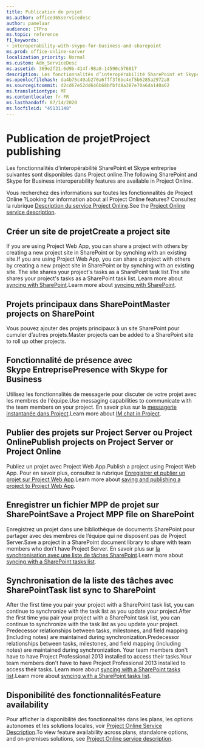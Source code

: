 ```yaml
---
title: Publication de projet
ms.author: office365servicedesc
author: pamelaar
audience: ITPro
ms.topic: reference
f1_keywords:
- interoperability-with-skype-for-business-and-sharepoint
ms.prod: office-online-server
localization_priority: Normal
ms.custom: Adm_ServiceDesc
ms.assetid: 369e2f21-6d9b-414f-98a8-14590c576817
description: Les fonctionnalités d’interopérabilité SharePoint et Skype entreprise suivantes sont disponibles dans Project online.
ms.openlocfilehash: da4b75c49ab270a6fff3f6bc4ef5b6285a2972a8
ms.sourcegitcommit: d2cd67e52dd646b68bfbfd8a387e70a6da140a62
ms.translationtype: MT
ms.contentlocale: fr-FR
ms.lasthandoff: 07/14/2020
ms.locfileid: "45131148"
---
```

# <a name="project-publishing"></a><span data-ttu-id="4fda9-103">Publication de projet</span><span class="sxs-lookup"><span data-stu-id="4fda9-103">Project publishing</span></span>

<span data-ttu-id="4fda9-104">Les fonctionnalités d’interopérabilité SharePoint et Skype entreprise suivantes sont disponibles dans Project online.</span><span class="sxs-lookup"><span data-stu-id="4fda9-104">The following SharePoint and Skype for Business interoperability features are available in Project Online.</span></span>
  
<span data-ttu-id="4fda9-105">Vous recherchez des informations sur toutes les fonctionnalités de Project Online ?</span><span class="sxs-lookup"><span data-stu-id="4fda9-105">Looking for information about all Project Online features?</span></span> <span data-ttu-id="4fda9-106">Consultez la rubrique [Description du service Project Online](project-online-service-description.md).</span><span class="sxs-lookup"><span data-stu-id="4fda9-106">See the [Project Online service description](project-online-service-description.md).</span></span>
  
## <a name="create-a-project-site"></a><span data-ttu-id="4fda9-107">Créer un site de projet</span><span class="sxs-lookup"><span data-stu-id="4fda9-107">Create a project site</span></span>

<span data-ttu-id="4fda9-108">If you are using Project Web App, you can share a project with others by creating a new project site in SharePoint or by synching with an existing site.</span><span class="sxs-lookup"><span data-stu-id="4fda9-108">If you are using Project Web App, you can share a project with others by creating a new project site in SharePoint or by synching with an existing site.</span></span> <span data-ttu-id="4fda9-109">The site shares your project's tasks as a SharePoint task list.</span><span class="sxs-lookup"><span data-stu-id="4fda9-109">The site shares your project's tasks as a SharePoint task list.</span></span> <span data-ttu-id="4fda9-110">Learn more about [syncing with SharePoint](https://go.microsoft.com/fwlink/p/?LinkId=271352).</span><span class="sxs-lookup"><span data-stu-id="4fda9-110">Learn more about [syncing with SharePoint](https://go.microsoft.com/fwlink/p/?LinkId=271352).</span></span>
  
## <a name="master-projects-on-sharepoint"></a><span data-ttu-id="4fda9-111">Projets principaux dans SharePoint</span><span class="sxs-lookup"><span data-stu-id="4fda9-111">Master projects on SharePoint</span></span>

<span data-ttu-id="4fda9-112">Vous pouvez ajouter des projets principaux à un site SharePoint pour cumuler d’autres projets.</span><span class="sxs-lookup"><span data-stu-id="4fda9-112">Master projects can be added to a SharePoint site to roll up other projects.</span></span> 
  
## <a name="presence-with-skype-for-business"></a><span data-ttu-id="4fda9-113">Fonctionnalité de présence avec Skype Entreprise</span><span class="sxs-lookup"><span data-stu-id="4fda9-113">Presence with Skype for Business</span></span>

<span data-ttu-id="4fda9-114">Utilisez les fonctionnalités de messagerie pour discuter de votre projet avec les membres de l'équipe.</span><span class="sxs-lookup"><span data-stu-id="4fda9-114">Use messaging capabilities to communicate with the team members on your project.</span></span> <span data-ttu-id="4fda9-115">En savoir plus sur la [messagerie instantanée dans Project](https://go.microsoft.com/fwlink/p/?LinkId=271351).</span><span class="sxs-lookup"><span data-stu-id="4fda9-115">Learn more about [IM chat in Project](https://go.microsoft.com/fwlink/p/?LinkId=271351).</span></span>
  
## <a name="publish-projects-on-project-server-or-project-online"></a><span data-ttu-id="4fda9-116">Publier des projets sur Project Server ou Project Online</span><span class="sxs-lookup"><span data-stu-id="4fda9-116">Publish projects on Project Server or Project Online</span></span>

<span data-ttu-id="4fda9-117">Publiez un projet avec Project Web App.</span><span class="sxs-lookup"><span data-stu-id="4fda9-117">Publish a project using Project Web App.</span></span> <span data-ttu-id="4fda9-118">Pour en savoir plus, consultez la rubrique [Enregistrer et publier un projet sur Project Web App](https://go.microsoft.com/fwlink/p/?LinkId=271354).</span><span class="sxs-lookup"><span data-stu-id="4fda9-118">Learn more about [saving and publishing a project to Project Web App](https://go.microsoft.com/fwlink/p/?LinkId=271354).</span></span>
  
## <a name="save-a-project-mpp-file-on-sharepoint"></a><span data-ttu-id="4fda9-119">Enregistrer un fichier MPP de projet sur SharePoint</span><span class="sxs-lookup"><span data-stu-id="4fda9-119">Save a Project MPP file on SharePoint</span></span>

<span data-ttu-id="4fda9-120">Enregistrez un projet dans une bibliothèque de documents SharePoint pour partager avec des membres de l’équipe qui ne disposent pas de Project Server.</span><span class="sxs-lookup"><span data-stu-id="4fda9-120">Save a project in a SharePoint document library to share with team members who don't have Project Server.</span></span> <span data-ttu-id="4fda9-121">En savoir plus sur [la synchronisation avec une liste de tâches SharePoint](https://go.microsoft.com/fwlink/p/?LinkId=271353).</span><span class="sxs-lookup"><span data-stu-id="4fda9-121">Learn more about [syncing with a SharePoint tasks list](https://go.microsoft.com/fwlink/p/?LinkId=271353).</span></span>
  
## <a name="task-list-sync-to-sharepoint"></a><span data-ttu-id="4fda9-122">Synchronisation de la liste des tâches avec SharePoint</span><span class="sxs-lookup"><span data-stu-id="4fda9-122">Task list sync to SharePoint</span></span>

<span data-ttu-id="4fda9-123">After the first time you pair your project with a SharePoint task list, you can continue to synchronize with the task list as you update your project.</span><span class="sxs-lookup"><span data-stu-id="4fda9-123">After the first time you pair your project with a SharePoint task list, you can continue to synchronize with the task list as you update your project.</span></span> <span data-ttu-id="4fda9-124">Predecessor relationships between tasks, milestones, and field mapping (including notes) are maintained during synchronization.</span><span class="sxs-lookup"><span data-stu-id="4fda9-124">Predecessor relationships between tasks, milestones, and field mapping (including notes) are maintained during synchronization.</span></span> <span data-ttu-id="4fda9-125">Your team members don't have to have Project Professional 2013 installed to access their tasks.</span><span class="sxs-lookup"><span data-stu-id="4fda9-125">Your team members don't have to have Project Professional 2013 installed to access their tasks.</span></span> <span data-ttu-id="4fda9-126">Learn more about [syncing with a SharePoint tasks list](https://go.microsoft.com/fwlink/p/?LinkId=271353).</span><span class="sxs-lookup"><span data-stu-id="4fda9-126">Learn more about [syncing with a SharePoint tasks list](https://go.microsoft.com/fwlink/p/?LinkId=271353).</span></span>
  
## <a name="feature-availability"></a><span data-ttu-id="4fda9-127">Disponibilité des fonctionnalités</span><span class="sxs-lookup"><span data-stu-id="4fda9-127">Feature availability</span></span>

<span data-ttu-id="4fda9-128">Pour afficher la disponibilité des fonctionnalités dans les plans, les options autonomes et les solutions locales, voir [Project Online Service Description](project-online-service-description.md).</span><span class="sxs-lookup"><span data-stu-id="4fda9-128">To view feature availability across plans, standalone options, and on-premises solutions, see [Project Online service description](project-online-service-description.md).</span></span>
  

